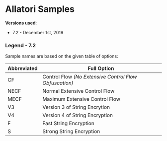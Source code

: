 # Allatori Samples

**Versions used**: 

* 7.2 - December 1st, 2019

### Legend - 7.2

Sample names are based on the given table of options:

| Abbreviated | Full Option |
| ------------| ------------|
| CF   | Control Flow _(No Extensive Control Flow Obfuscation)_ |
| NECF | Normal Extensive Control Flow |
| MECF | Maximum Extensive Control Flow |
| V3   | Version 3 of String Encrytion |
| V4   | Version 4 of String Encryption |
| F    | Fast String Encryption |
| S    | Strong String Encryption |